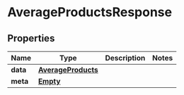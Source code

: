 
# AverageProductsResponse

## Properties
Name | Type | Description | Notes
------------ | ------------- | ------------- | -------------
**data** | [**AverageProducts**](AverageProducts.md) |  | 
**meta** | [**Empty**](Empty.md) |  | 




